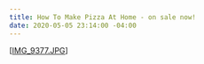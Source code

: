 ```yaml
---
title: How To Make Pizza At Home - on sale now!
date: 2020-05-05 23:14:00 -04:00
---
```


[[IMG_9377.JPG](/uploads/IMG_9377.JPG)]